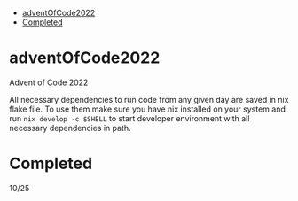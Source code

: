 <!--toc:start-->
- [adventOfCode2022](#adventofcode2022)
- [Completed](#completed)
<!--toc:end-->

# adventOfCode2022
Advent of Code 2022

All necessary dependencies to run code from any given day are saved in
nix flake file. To use them make sure you have nix installed on your system
and run `nix develop -c $SHELL` to start developer environment with all
necessary dependencies in path.

# Completed
10/25
